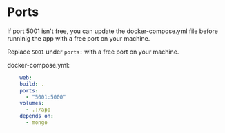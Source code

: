 # Ports

If port 5001 isn't free, you can update the docker-compose.yml file before runninig the app with a free port on your machine.

Replace ```5001``` under ```ports:``` with a free port on your machine. 

docker-compose.yml:
```yml
    web:
    build: .
    ports:
      - "5001:5000"
    volumes:
      - .:/app
    depends_on:
      - mongo
```